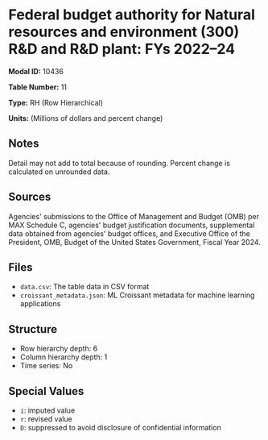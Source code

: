 # Federal budget authority for Natural resources and environment (300) R&D and R&D plant: FYs 2022&#8211;24

**Modal ID:** 10436

**Table Number:** 11

**Type:** RH (Row Hierarchical)

**Units:** (Millions of dollars and percent change)

## Notes

Detail may not add to total because of rounding. Percent change is calculated on unrounded data.

## Sources

Agencies' submissions to the Office of Management and Budget (OMB) per MAX Schedule C, agencies' budget justification documents, supplemental data obtained from agencies' budget offices, and Executive Office of the President, OMB, Budget of the United States Government, Fiscal Year 2024.

## Files

- `data.csv`: The table data in CSV format
- `croissant_metadata.json`: ML Croissant metadata for machine learning applications

## Structure

- Row hierarchy depth: 6
- Column hierarchy depth: 1
- Time series: No

## Special Values

- `i`: imputed value
- `r`: revised value
- `D`: suppressed to avoid disclosure of confidential information
